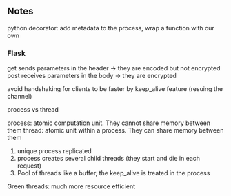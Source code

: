 ## Notes
python decorator: add metadata to the process, wrap a function with our own

### Flask
get sends parameters in the header -> they are encoded but not encrypted
post receives parameters in the body -> they are encrypted

avoid handshaking for clients to be faster by keep_alive feature (resuing the channel)

process vs thread

process: atomic computation unit. They cannot share memory between them
thread: atomic unit within a process. They can share memory between them

1. unique process replicated 
2. process creates several child threads (they start and die in each request)
3. Pool of threads like a buffer, the keep_alive is treated in the process

Green threads: much more resource efficient




